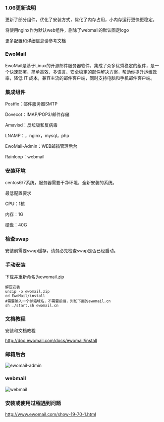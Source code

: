 ### 1.06更新说明

更新了部分组件，优化了安装方式，优化了内存占用，小内存运行更快更稳定。

将使用nginx作为默认web组件，删除了webmail的默认固定logo

更多配置和详细信息请参考文档

### EwoMail

EwoMail是基于Linux的开源邮件服务器软件，集成了众多优秀稳定的组件，是一个快速部署、简单高效、多语言、安全稳定的邮件解决方案，帮助你提升运维效率，降低 IT 成本，兼容主流的邮件客户端，同时支持电脑和手机邮件客户端。

### 集成组件


Postfix：邮件服务器SMTP

Dovecot：IMAP/POP3/邮件存储

Amavisd：反垃圾和反病毒

LNAMP：，nginx，mysql，php

EwoMail-Admin：WEB邮箱管理后台

Rainloop：webmail

### 安装环境

centos6/7系统，服务器需要干净环境，全新安装的系统。

最低配置要求

CPU：1核

内存：1G

硬盘：40G

### 检查swap

安装前需要swap缓存，请务必先检查swap是否已经启动。

### 手动安装

下载并重新命名为ewomail.zip


```
解压安装
unzip -o ewomail.zip
cd EwoMail/install
#需要输入一个邮箱域名，不需要前缀，列如下面的ewomail.cn
sh ./start.sh ewomail.cn
```

### 文档教程

安装和文档教程

http://doc.ewomail.com/docs/ewomail/install



### 邮箱后台

![ewomail-admin](https://images.gitee.com/uploads/images/2019/1231/142334_74d987df_325053.png "ewomail-admin")

### webmail

![webmail](https://images.gitee.com/uploads/images/2019/1231/142334_6daf7a2a_325053.png "webmail")

### 安装或使用过程遇到问题

http://www.ewomail.com/show-19-70-1.html
